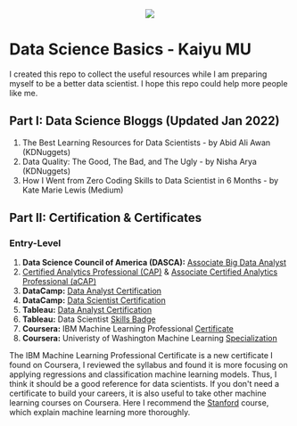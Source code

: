 <div align="center"><img src="https://mydmi.imgix.net/v3blog/8-Ways-to-Extract-Value-from-Customer-Data---Blog.jpg?crop=edges&fit=crop&fm=jpg&h=1260&ixlib=php-3.3.1&q=40&w=2400&s=f7b1393a54b235bec393171bdbb7032a"></div>

# Data Science Basics - Kaiyu MU

I created this repo to collect the useful resources while I am preparing myself to be a better data scientist. I hope this repo could help more people like me.
<br>

## Part I: Data Science Bloggs (Updated Jan 2022)
1. The Best Learning Resources for Data Scientists - by Abid Ali Awan (KDNuggets)
2. Data Quality: The Good, The Bad, and The Ugly - by Nisha Arya (KDNuggets)
3. How I Went from Zero Coding Skills to Data Scientist in 6 Months - by Kate Marie Lewis (Medium)

## Part II: Certification & Certificates
### Entry-Level
1. **Data Science Council of America (DASCA):** [Associate Big Data Analyst](https://www.dasca.org/data-science-certifications/associate-big-data-analyst)
2. [Certified Analytics Professional (CAP)](https://www.certifiedanalytics.org/) & [Associate Certified Analytics Professional (aCAP)](https://www.certifiedanalytics.org/acap)
3. **DataCamp:** [Data Analyst Certification](https://app.datacamp.com/certification/data-analyst-professional)
4. **DataCamp:** [Data Scientist Certification](https://app.datacamp.com/certification/data-scientist-professional)
5. **Tableau:** [Data Analyst Certification](https://www.tableau.com/learn/certification/certified-data-analyst)
6. **Tableau:** Data Scientist [Skills Badge](https://www.tableau.com/learn/learning-paths/data-scientist)
7. **Coursera:** IBM Machine Learning Professional [Certificate](https://www.coursera.org/professional-certificates/ibm-machine-learning)
8. **Coursera:** Univeristy of Washington Machine Learning [Specialization](https://www.coursera.org/specializations/machine-learning)

The IBM Machine Learning Professional Certificate is a new certificate I found on Coursera, I reviewed the syllabus and found it is more focusing on applying regressions and classification machine learning models. Thus, I think it should be a good reference for data scientists. If you don't need a certificate to build your careers, it is also useful to take other machine learning courses on Coursera. Here I recommend the [Stanford](https://www.coursera.org/learn/machine-learning#about) course, which explain machine learning more thoroughly.
